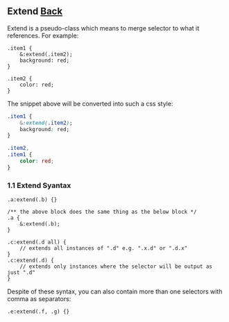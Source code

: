 ## Extend [Back](./../less.md)

Extend is a pseudo-class which means to merge selector to what it references. For example:

```less
.item1 {
    &:extend(.item2);
    background: red;
}

.item2 {
    color: red;
}
```

The snippet above will be converted into such a css style:

```css
.item1 {
    &:extend(.item2);
    background: red;
}

.item2,
.item1 {
    color: red;
}
```

### 1.1 Extend Syantax

```less
.a:extend(.b) {}

/** the above block does the same thing as the below block */
.a {
    &:extend(.b);
}
```

```less
.c:extend(.d all) {
    // extends all instances of ".d" e.g. ".x.d" or ".d.x"
}
.c:extend(.d) {
    // extends only instances where the selector will be output as just ".d"
}
```

Despite of these syntax, you can also contain more than one selectors with comma as separators:


```less
.e:extend(.f, .g) {}
```
